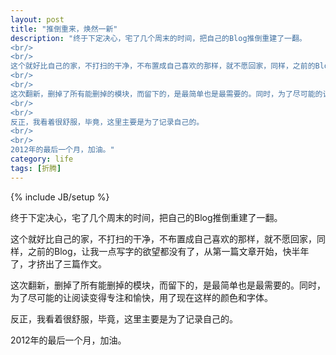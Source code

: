 ```yaml
---
layout: post
title: "推倒重来，焕然一新"
description: "终于下定决心，宅了几个周末的时间，把自己的Blog推倒重建了一翻。   
<br/>
<br/>
这个就好比自己的家，不打扫的干净，不布置成自己喜欢的那样，就不愿回家，同样，之前的Blog，让我一点写字的欲望都没有了，从第一篇文章开始，快半年了，才挤出了三篇作文。  
<br/>
<br/>
这次翻新，删掉了所有能删掉的模块，而留下的，是最简单也是最需要的。同时，为了尽可能的让阅读变得专注和愉快，用了现在这样的颜色和字体。  
<br/>
<br/>
反正，我看着很舒服，毕竟，这里主要是为了记录自己的。  
<br/>
<br/>
2012年的最后一个月，加油。"
category: life
tags: [折腾]
---
```

{% include JB/setup %}

终于下定决心，宅了几个周末的时间，把自己的Blog推倒重建了一翻。   
  
这个就好比自己的家，不打扫的干净，不布置成自己喜欢的那样，就不愿回家，同样，之前的Blog，让我一点写字的欲望都没有了，从第一篇文章开始，快半年了，才挤出了三篇作文。  

这次翻新，删掉了所有能删掉的模块，而留下的，是最简单也是最需要的。同时，为了尽可能的让阅读变得专注和愉快，用了现在这样的颜色和字体。  

反正，我看着很舒服，毕竟，这里主要是为了记录自己的。  

2012年的最后一个月，加油。
